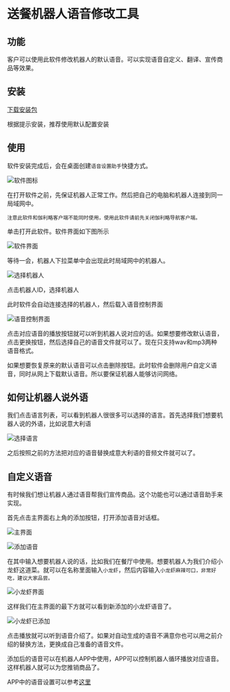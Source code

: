 # 送餐机器人语音修改工具

## 功能

客户可以使用此软件修改机器人的默认语音。可以实现语音自定义、翻译、宣传商品等效果。

## 安装

[下载安装包](https://bwbot.org/s/gJZ8Da)

根据提示安装，推荐使用默认配置安装

## 使用

软件安装完成后，会在桌面创建`语音设置助手`快捷方式。

![软件图标](/images/audio-icon.png)

在打开软件之前，先保证机器人正常工作。然后把自己的电脑和机器人连接到同一局域网中。

``注意此软件和伽利略客户端不能同时使用，使用此软件请前先关闭伽利略导航客户端。``

单击打开此软件。软件界面如下图所示

![软件界面](/images/audio-ui.png)

等待一会，机器人下拉菜单中会出现此时局域网中的机器人。

![选择机器人](/images/audio-select.png)

点击机器人ID，选择机器人

此时软件会自动连接选择的机器人，然后载入语音控制界面

![语音控制界面](/images/audio-connected.png)

点击对应语音的播放按钮就可以听到机器人说对应的话。如果想要修改默认语音，点击更换按钮，然后选择自己的语音文件就可以了。现在只支持wav和mp3两种语音格式。

如果想要恢复原来的默认语音可以点击删除按钮。此时软件会删除用户自定义语音，同时从网上下载默认语音。所以要保证机器人能够访问网络。

## 如何让机器人说外语

我们点击语言列表，可以看到机器人很很多可以选择的语言。首先选择我们想要机器人说的外语，比如说意大利语

![选择语言](/images/audio-lang.png)

之后按照之前的方法把对应的语音替换成意大利语的音频文件就可以了。

## 自定义语音

有时候我们想让机器人通过语音帮我们宣传商品。这个功能也可以通过语音助手来实现。

首先点击主界面右上角的添加按钮，打开添加语音对话框。

![主界面](./images/tts.png)

![添加语音](./images/tts-add.png)

在其中输入想要机器人说的话，比如我们在餐厅中使用。想要机器人为我们介绍小龙虾这道菜。就可以在名称里面输入`小龙虾`，然后内容输入`小龙虾麻辣可口，非常好吃，建议大家品尝。`

![小龙虾界面](./images/xls.png)

这样我们在主界面的最下方就可以看到新添加的小龙虾语音了。

![小龙虾已添加](./images/tts-added.png)

点击播放就可以听到语音介绍了。如果对自动生成的语音不满意你也可以用之前介绍的替换方法，更换成自己准备的语音文件。

添加后的语音可以在机器人APP中使用，APP可以控制机器人循环播放对应语音。这样机器人就可以为您推销商品了。

APP中的语音设置可以参考[这里](https://doc.bwbot.org/en/books-online/chitu-client-android/sell-product.html)
